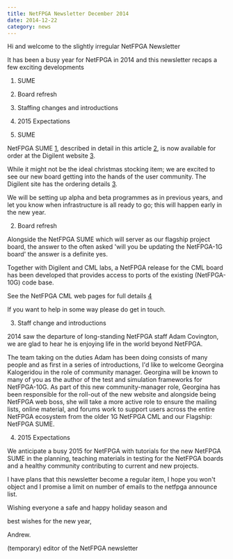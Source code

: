 ```yaml
---
title: NetFPGA Newsletter December 2014
date: 2014-12-22
category: news
---
```


Hi and welcome to the slightly irregular NetFPGA Newsletter

It has been a busy year for NetFPGA in 2014 and this newsletter recaps a few exciting developments

1. SUME
2. Board refresh
3. Staffing changes and introductions
4. 2015 Expectations

1. SUME

NetFPGA SUME [1](http://www.netfpga.org/netfpga-sume), described in detail in this article [2](http://ieeexplore.ieee.org/xpl/articleDetails.jsp?arnumber=6866035), is now available for order at the Digilent website [3](http://bit.ly/1v8YdF5).

While it might not be the ideal christmas stocking item; we are excited to see our new board getting into the hands of the user community. The Digilent site has the ordering details [3](http://bit.ly/1v8YdF5).

We will be setting up alpha and beta programmes as in previous years, and let you know when infrastructure is all ready to go; this will happen early in the new year.

2. Board refresh

Alongside the NetFPGA SUME which will server as our flagship project board, the answer to the often asked 'will you be updating the NetFPGA-1G board' the answer is a definite yes.

Together with Digilent and CML labs, a NetFPGA release for the CML board has been developed that provides access to ports of the existing (NetFPGA-10G) code base.

See the NetFPGA CML web pages for full details [4](http://bit.ly/16JwhTG)

If you want to help in some way please do get in touch.

3. Staff change and introductions

2014 saw the departure of long-standing NetFPGA staff Adam Covington, we are glad to hear he is enjoying life in the world beyond NetFPGA.

The team taking on the duties Adam has been doing consists of many people and as first in a series of introductions, I'd like to welcome Georgina Kalogeridou in the role of community manager. Georgina will be known to many of you as the author of the test and simulation frameworks for NetFPGA-10G. As part of this new community-manager role, Georgina has been responsible for the roll-out of the new website and alongside being NetFPGA web boss, she will take a more active role to ensure the mailing lists, online material, and forums work to support users across the entire NetFPGA ecosystem from the older 1G NetFPGA CML and our Flagship: NetFPGA SUME.

4. 2015 Expectations

We anticipate a busy 2015 for NetFPGA with tutorials for the new NetFPGA SUME in the planning, teaching materials in testing for the NetFPGA boards and a healthy community contributing to current and new projects.

I have plans that this newsletter become a regular item, I hope you won't object and I promise a limit on number of emails to the netfpga announce list.

Wishing everyone a safe and happy holiday season and

best wishes for the new year,

Andrew.

(temporary) editor of the NetFPGA newsletter
